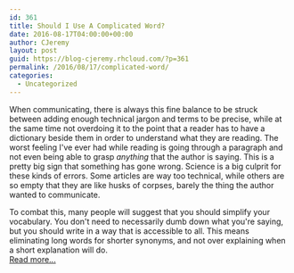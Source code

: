 ```yaml
---
id: 361
title: Should I Use A Complicated Word?
date: 2016-08-17T04:00:00+00:00
author: CJeremy
layout: post
guid: https://blog-cjeremy.rhcloud.com/?p=361
permalink: /2016/08/17/complicated-word/
categories:
  - Uncategorized
---
```

When communicating, there is always this fine balance to be struck between adding enough technical jargon and terms to be precise, while at the same time not overdoing it to the point that a reader has to have a dictionary beside them in order to understand what they are reading. The worst feeling I've ever had while reading is going through a paragraph and not even being able to grasp _anything_ that the author is saying. This is a pretty big sign that something has gone wrong. Science is a big culprit for these kinds of errors. Some articles are way too technical, while others are so empty that they are like husks of corpses, barely the thing the author wanted to communicate.

To combat this, many people will suggest that you should simplify your vocabulary. You don't need to necessarily dumb down what you're saying, but you should write in a way that is accessible to all. This means eliminating long words for shorter synonyms, and not over explaining when a short explanation will do. <span class="post-teaser-more">&nbsp;<br /><a href="http://blog-cjeremy.rhcloud.com/2016/08/17/complicated-word/" title="Permanent Link: Should I Use A Complicated Word?" rel="bookmark">Read more...</br></span></p>